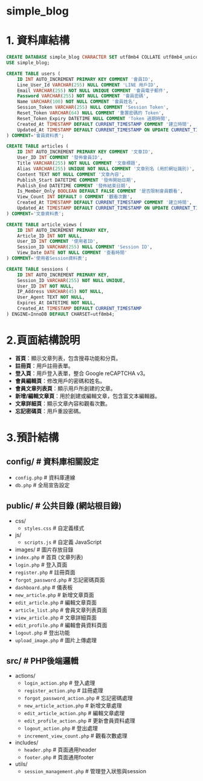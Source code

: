# simple_blog

# 1. 資料庫結構

```sql
CREATE DATABASE simple_blog CHARACTER SET utf8mb4 COLLATE utf8mb4_unicode_ci;
USE simple_blog;

CREATE TABLE users (
    ID INT AUTO_INCREMENT PRIMARY KEY COMMENT '會員ID',
    Line_User_Id VARCHAR(255) NULL COMMENT 'LINE 用戶ID',
    Email VARCHAR(255) NOT NULL UNIQUE COMMENT '會員電子郵件',
    Password VARCHAR(255) NOT NULL COMMENT '會員密碼',
    Name VARCHAR(100) NOT NULL COMMENT '會員姓名',
    Session_Token VARCHAR(255) NULL COMMENT 'Session Token',
    Reset_Token VARCHAR(64) NULL COMMENT '重置密碼的 Token',
    Reset_Token_Expiry DATETIME NULL COMMENT 'Token 過期時間',
    Created_At TIMESTAMP DEFAULT CURRENT_TIMESTAMP COMMENT '建立時間',
    Updated_At TIMESTAMP DEFAULT CURRENT_TIMESTAMP ON UPDATE CURRENT_TIMESTAMP COMMENT '修改時間'
) COMMENT='會員資料表';

CREATE TABLE articles (
    ID INT AUTO_INCREMENT PRIMARY KEY COMMENT '文章ID',
    User_ID INT COMMENT '發佈會員ID',
    Title VARCHAR(255) NOT NULL COMMENT '文章標題',
    Alias VARCHAR(255) UNIQUE NOT NULL COMMENT '文章別名 (用於網址識別)',
    Content TEXT NOT NULL COMMENT '文章內容',
    Publish_Start DATETIME COMMENT '發佈開始日期',
    Publish_End DATETIME COMMENT '發佈結束日期',
    Is_Member_Only BOOLEAN DEFAULT FALSE COMMENT '是否限制會員觀看',
    View_Count INT DEFAULT 0 COMMENT '觀看次數',
    Created_At TIMESTAMP DEFAULT CURRENT_TIMESTAMP COMMENT '建立時間',
    Updated_At TIMESTAMP DEFAULT CURRENT_TIMESTAMP ON UPDATE CURRENT_TIMESTAMP COMMENT '更新時間'
) COMMENT='文章資料表';

CREATE TABLE article_views (
    ID INT AUTO_INCREMENT PRIMARY KEY,
    Article_ID INT NOT NULL,
    User_ID INT COMMENT '使用者ID',
    Session_ID VARCHAR(255) NULL COMMENT 'Session ID',
    View_Date DATE NOT NULL COMMENT '查看時間'
) COMMENT='使用者Session資料表';

CREATE TABLE sessions (
    ID INT AUTO_INCREMENT PRIMARY KEY,
    Session_ID VARCHAR(255) NOT NULL UNIQUE,
    User_ID INT NOT NULL,
    IP_Address VARCHAR(45) NOT NULL,
    User_Agent TEXT NOT NULL,
    Expires_At DATETIME NOT NULL,
    Created_At TIMESTAMP DEFAULT CURRENT_TIMESTAMP
) ENGINE=InnoDB DEFAULT CHARSET=utf8mb4;
```

# 2.頁面結構說明

- **首頁**：顯示文章列表，包含搜尋功能和分頁。
- **註冊頁**：用戶註冊表單。
- **登入頁**：用戶登入表單，整合 Google reCAPTCHA v3。
- **會員編輯頁**：修改用戶的密碼和姓名。
- **會員文章列表頁**：顯示用戶所創建的文章。
- **新增/編輯文章頁**：用於創建或編輯文章，包含富文本編輯器。
- **文章詳細頁**：顯示文章內容和觀看次數。
- **忘記密碼頁**：用戶重設密碼。


# 3.預計結構

## config/ # 資料庫相關設定
- `config.php`  # 資料庫連線
- `db.php`      # 全局宣告設定

## public/  # 公共目錄 (網站根目錄)
- css/
  - `styles.css`           # 自定義樣式
- js/
  - `scripts.js`          # 自定義 JavaScript
- images/                 # 圖片存放目錄
- `index.php`             # 首頁 (文章列表)
- `login.php`             # 登入頁面
- `register.php`          # 註冊頁面
- `forgot_password.php`   # 忘記密碼頁面
- `dashboard.php`         # 儀表板
- `new_article.php`       # 新增文章頁面
- `edit_article.php`      # 編輯文章頁面
- `article_list.php`      # 會員文章列表頁面
- `view_article.php`      # 文章詳細頁面
- `edit_profile.php`      # 編輯會員資料頁面
- `logout.php`            # 登出功能
- `upload_image.php`      # 圖片上傳處理

## src/  # PHP後端邏輯
- actions/
  - `login_action.php`                # 登入處理
  - `register_action.php`             # 註冊處理
  - `forgot_password_action.php`      # 忘記密碼處理
  - `new_article_action.php`          # 新增文章處理
  - `edit_article_action.php`         # 編輯文章處理
  - `edit_profile_action.php`         # 更新會員資料處理
  - `logout_action.php`               # 登出處理
  - `increment_view_count.php`        # 觀看次數處理
- includes/
  - `header.php`                      # 頁面通用header
  - `footer.php`                      # 頁面通用footer
- utils/
  - `session_management.php`          # 管理登入狀態與session
